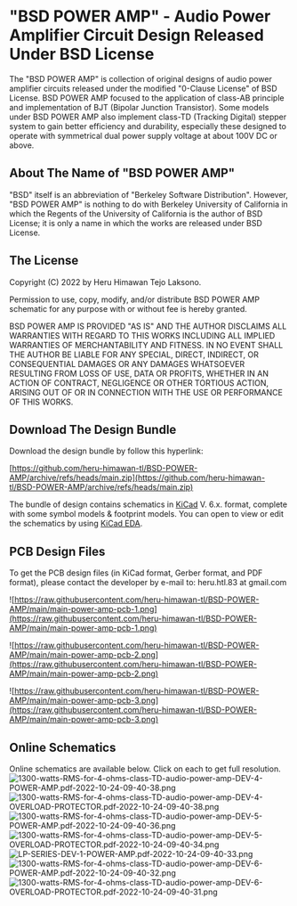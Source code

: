 # "BSD POWER AMP" - Audio Power Amplifier Circuit Design Released Under BSD License

The "BSD POWER AMP" is collection of original designs of audio power amplifier
circuits released under the modified "0-Clause License" of BSD License. BSD
POWER AMP focused to the application of class-AB principle and implementation
of BJT (Bipolar Junction Transistor). Some models under BSD POWER AMP also
implement class-TD (Tracking Digital) stepper system to gain better efficiency
and durability, especially these designed to operate with symmetrical dual
power supply voltage at about 100V DC or above.

## About The Name of "BSD POWER AMP"
"BSD" itself is an abbreviation of "Berkeley Software Distribution". However,
"BSD POWER AMP" is nothing to do with Berkeley University of California in
which the Regents of the University of California is the author of BSD
License; it is only a name in which the works are released under BSD License.

## The License

Copyright (C) 2022 by Heru Himawan Tejo Laksono.

Permission to use, copy, modify, and/or distribute BSD POWER AMP schematic for
any purpose with or without fee is hereby granted.

BSD POWER AMP IS PROVIDED "AS IS" AND THE AUTHOR DISCLAIMS ALL WARRANTIES WITH
REGARD TO THIS WORKS INCLUDING ALL IMPLIED WARRANTIES OF MERCHANTABILITY AND
FITNESS. IN NO EVENT SHALL THE AUTHOR BE LIABLE FOR ANY SPECIAL, DIRECT,
INDIRECT, OR CONSEQUENTIAL DAMAGES OR ANY DAMAGES WHATSOEVER RESULTING FROM
LOSS OF USE, DATA OR PROFITS, WHETHER IN AN ACTION OF CONTRACT, NEGLIGENCE OR
OTHER TORTIOUS ACTION, ARISING OUT OF OR IN CONNECTION WITH THE USE OR
PERFORMANCE OF THIS WORKS.

## Download The Design Bundle

Download the design bundle by follow this hyperlink:

[https://github.com/heru-himawan-tl/BSD-POWER-AMP/archive/refs/heads/main.zip](https://github.com/heru-himawan-tl/BSD-POWER-AMP/archive/refs/heads/main.zip)

The bundle of design contains schematics in [KiCad](https://www.kicad.org/)
V. 6.x. format, complete with some symbol models & footprint models. 
You can open to view or edit the schematics by using [KiCad EDA](https://www.kicad.org/).

## PCB Design Files

To get the PCB design files (in KiCad format, Gerber format, and PDF format),
please contact the developer by e-mail to: heru.htl.83 at gmail.com

![https://raw.githubusercontent.com/heru-himawan-tl/BSD-POWER-AMP/main/main-power-amp-pcb-1.png](https://raw.githubusercontent.com/heru-himawan-tl/BSD-POWER-AMP/main/main-power-amp-pcb-1.png)

![https://raw.githubusercontent.com/heru-himawan-tl/BSD-POWER-AMP/main/main-power-amp-pcb-2.png](https://raw.githubusercontent.com/heru-himawan-tl/BSD-POWER-AMP/main/main-power-amp-pcb-2.png)

![https://raw.githubusercontent.com/heru-himawan-tl/BSD-POWER-AMP/main/main-power-amp-pcb-3.png](https://raw.githubusercontent.com/heru-himawan-tl/BSD-POWER-AMP/main/main-power-amp-pcb-3.png)

## Online Schematics

Online schematics are available below. Click on each to get full resolution.
![1300-watts-RMS-for-4-ohms-class-TD-audio-power-amp-DEV-4-POWER-AMP.pdf-2022-10-24-09-40-38.png](https://raw.githubusercontent.com/heru-himawan-tl/BSD-POWER-AMP/main/./1300-watts-RMS-for-4-ohms-class-TD-audio-power-amp-DEV-4/1300-watts-RMS-for-4-ohms-class-TD-audio-power-amp-DEV-4-POWER-AMP.pdf-2022-10-24-09-40-38.png)
![1300-watts-RMS-for-4-ohms-class-TD-audio-power-amp-DEV-4-OVERLOAD-PROTECTOR.pdf-2022-10-24-09-40-38.png](https://raw.githubusercontent.com/heru-himawan-tl/BSD-POWER-AMP/main/./1300-watts-RMS-for-4-ohms-class-TD-audio-power-amp-DEV-4/1300-watts-RMS-for-4-ohms-class-TD-audio-power-amp-DEV-4-OVERLOAD-PROTECTOR.pdf-2022-10-24-09-40-38.png)
![1300-watts-RMS-for-4-ohms-class-TD-audio-power-amp-DEV-5-POWER-AMP.pdf-2022-10-24-09-40-36.png](https://raw.githubusercontent.com/heru-himawan-tl/BSD-POWER-AMP/main/./1300-watts-RMS-for-4-ohms-class-TD-audio-power-amp-DEV-5/1300-watts-RMS-for-4-ohms-class-TD-audio-power-amp-DEV-5-POWER-AMP.pdf-2022-10-24-09-40-36.png)
![1300-watts-RMS-for-4-ohms-class-TD-audio-power-amp-DEV-5-OVERLOAD-PROTECTOR.pdf-2022-10-24-09-40-34.png](https://raw.githubusercontent.com/heru-himawan-tl/BSD-POWER-AMP/main/./1300-watts-RMS-for-4-ohms-class-TD-audio-power-amp-DEV-5/1300-watts-RMS-for-4-ohms-class-TD-audio-power-amp-DEV-5-OVERLOAD-PROTECTOR.pdf-2022-10-24-09-40-34.png)
![LP-SERIES-DEV-1-POWER-AMP.pdf-2022-10-24-09-40-33.png](https://raw.githubusercontent.com/heru-himawan-tl/BSD-POWER-AMP/main/./LP-SERIES-DEV-1/LP-SERIES-DEV-1-POWER-AMP.pdf-2022-10-24-09-40-33.png)
![1300-watts-RMS-for-4-ohms-class-TD-audio-power-amp-DEV-6-POWER-AMP.pdf-2022-10-24-09-40-32.png](https://raw.githubusercontent.com/heru-himawan-tl/BSD-POWER-AMP/main/./1300-watts-RMS-for-4-ohms-class-TD-audio-power-amp-DEV-6/1300-watts-RMS-for-4-ohms-class-TD-audio-power-amp-DEV-6-POWER-AMP.pdf-2022-10-24-09-40-32.png)
![1300-watts-RMS-for-4-ohms-class-TD-audio-power-amp-DEV-6-OVERLOAD-PROTECTOR.pdf-2022-10-24-09-40-31.png](https://raw.githubusercontent.com/heru-himawan-tl/BSD-POWER-AMP/main/./1300-watts-RMS-for-4-ohms-class-TD-audio-power-amp-DEV-6/1300-watts-RMS-for-4-ohms-class-TD-audio-power-amp-DEV-6-OVERLOAD-PROTECTOR.pdf-2022-10-24-09-40-31.png)
